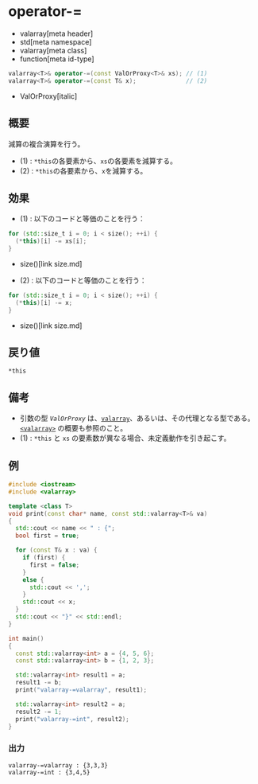 # operator-=
* valarray[meta header]
* std[meta namespace]
* valarray[meta class]
* function[meta id-type]

```cpp
valarray<T>& operator-=(const ValOrProxy<T>& xs); // (1)
valarray<T>& operator-=(const T& x);              // (2)
```
* ValOrProxy[italic]

## 概要
減算の複合演算を行う。

- (1) : `*this`の各要素から、`xs`の各要素を減算する。
- (2) : `*this`の各要素から、`x`を減算する。


## 効果
- (1) : 以下のコードと等価のことを行う：

```cpp
for (std::size_t i = 0; i < size(); ++i) {
  (*this)[i] -= xs[i];
}
```
* size()[link size.md]

- (2) : 以下のコードと等価のことを行う：

```cpp
for (std::size_t i = 0; i < size(); ++i) {
  (*this)[i] -= x;
}
```
* size()[link size.md]


## 戻り値
`*this`


## 備考
- 引数の型 *`ValOrProxy`* は、[`valarray`](../valarray.md)、あるいは、その代理となる型である。  
	[`<valarray>`](../../valarray.md) の概要も参照のこと。
- (1) : `*this` と `xs` の要素数が異なる場合、未定義動作を引き起こす。


## 例
```cpp example
#include <iostream>
#include <valarray>

template <class T>
void print(const char* name, const std::valarray<T>& va)
{
  std::cout << name << " : {";
  bool first = true;

  for (const T& x : va) {
    if (first) {
      first = false;
    }
    else {
      std::cout << ',';
    }
    std::cout << x;
  }
  std::cout << "}" << std::endl;
}

int main()
{
  const std::valarray<int> a = {4, 5, 6};
  const std::valarray<int> b = {1, 2, 3};

  std::valarray<int> result1 = a;
  result1 -= b;
  print("valarray-=valarray", result1);

  std::valarray<int> result2 = a;
  result2 -= 1;
  print("valarray-=int", result2);
}
```

### 出力
```
valarray-=valarray : {3,3,3}
valarray-=int : {3,4,5}
```
